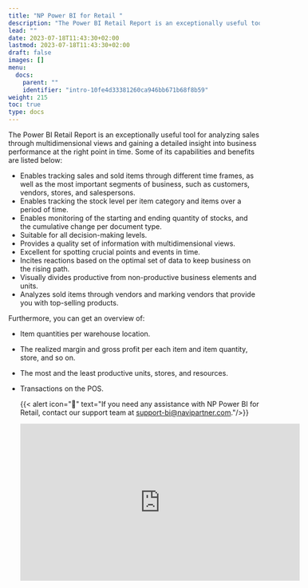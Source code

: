 ```yaml
---
title: "NP Power BI for Retail "
description: "The Power BI Retail Report is an exceptionally useful tool for analyzing sales through multidimensional views and gaining a detailed insight into business performance at the right point in time."
lead: ""
date: 2023-07-18T11:43:30+02:00
lastmod: 2023-07-18T11:43:30+02:00
draft: false
images: []
menu:
  docs:
    parent: ""
    identifier: "intro-10fe4d33381260ca946bb671b68f8b59"
weight: 215
toc: true
type: docs
---
```


The Power BI Retail Report is an exceptionally useful tool for analyzing sales through multidimensional views and gaining a detailed insight into business performance at the right point in time. Some of its capabilities and benefits are listed below:

- Enables tracking sales and sold items through different time frames, as well as the most important segments of business, such as customers, vendors, stores, and salespersons.
- Enables tracking the stock level per item category and items over a period of time.
- Enables monitoring of the starting and ending quantity of stocks, and the cumulative change per document type. 
- Suitable for all decision-making levels.
- Provides a quality set of information with multidimensional views.
- Excellent for spotting crucial points and events in time.
- Incites reactions based on the optimal set of data to keep business on the rising path.
- Visually divides productive from non-productive business elements and units.
- Analyzes sold items through vendors and marking vendors that provide you with top-selling products.

Furthermore, you can get an overview of:

- Item quantities per warehouse location.
- The realized margin and gross profit per each item and item quantity, store, and so on.
- The most and the least productive units, stores, and resources.
- Transactions on the POS.

  {{< alert icon="📝" text="If you need any assistance with NP Power BI for Retail, contact our support team at support-bi@navipartner.com."/>}}

  <iframe width="560" height="315" src="https://www.youtube.com/embed/SMSBVaWlmO8" title="YouTube video player" frameborder="0" allow="accelerometer; autoplay; clipboard-write; encrypted-media; gyroscope; picture-in-picture; web-share" allowfullscreen></iframe>